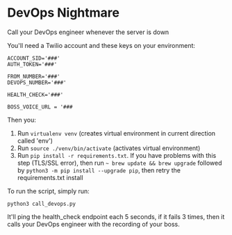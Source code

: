 # DevOps Nightmare

Call your DevOps engineer whenever the server is down

You'll need a Twilio account and these keys on your environment:

```
ACCOUNT_SID='###'
AUTH_TOKEN='###'

FROM_NUMBER='###'
DEVOPS_NUMBER='###'

HEALTH_CHECK='###'

BOSS_VOICE_URL = '###
```

Then you:

1. Run `virtualenv venv` (creates virtual environment in current direction called 'env')
2. Run `source ./venv/bin/activate` (activates virtual environment)
3. Run `pip install -r requirements.txt`. If you have problems with this step (TLS/SSL error), then run `~ brew update && brew upgrade` followed by `python3 -m pip install --upgrade pip`, then retry the requirements.txt install

To run the script, simply run:

```
python3 call_devops.py
```

It'll ping the health_check endpoint each 5 seconds, if it fails 3 times, then it calls your DevOps engineer with the recording of your boss.
